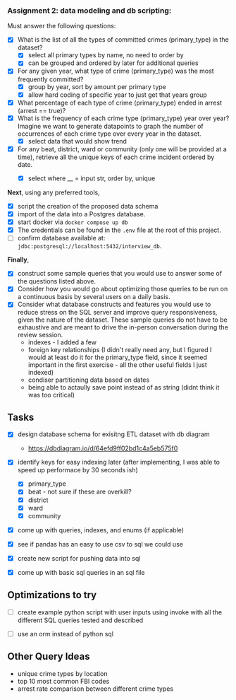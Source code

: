 ### Assignment 2: data modeling and db scripting:

Must answer the following questions:
- [x] What is the list of all the types of committed crimes (primary_type) in the dataset?
  - [x] select all primary types by name, no need to order by
  - [x] can be grouped and ordered by later for additional queries
- [x] For any given year, what type of crime (primary_type) was the most frequently committed?
  - [x] group by year, sort by amount per primary type
  - [x] allow hard coding of specific year to just get that years group
- [x] What percentage of each type of crime (primary_type) ended in arrest (arrest == true)?
- [x] What is the frequency of each crime type (primary_type) year over year? Imagine we want to generate datapoints to graph the number of occurrences of each crime type over every year in the dataset.
  - [x] select data that would show trend
- [x] For any beat, district, ward or community (only one will be provided at a time), retrieve all the unique keys of each crime incident ordered by date.
  - [x] select where __ = input str, order by, unique


**Next**, using any preferred tools, 

- [x] script the creation of the proposed data schema
- [x] import of the data into a Postgres database. 
- [x] start docker via `docker compose up db`
- [x] The credentials can be found in the `.env` file at the root of this project.
- [ ] confirm database available at: `jdbc:postgresql://localhost:5432/interview_db`.

**Finally**, 
- [x] construct some sample queries that you would use to answer some of the questions listed above. 
- [x] Consider how you would go about optimizing those queries to be run on a continuous basis by several users on a daily basis. 
- [x] Consider what database constructs and features you would use to reduce stress on the SQL server and improve query responsiveness, given the nature of the dataset. These sample queries do not have to be exhaustive and are meant to drive the in-person conversation during the review session.
  - indexes - I added a few
  - foreign key relationships (I didn't really need any, but I figured I would at least do it for the primary_type field, since it seemed important in the first exercise - all the other useful fields I just indexed)
  - condiser partitioning data based on dates
  - being able to actaully save point instead of as string (didnt think it was too critical)

## Tasks

- [x] design database schema for exisitng ETL dataset with db diagram
  - https://dbdiagram.io/d/64efd9ff02bd1c4a5eb575f0
- [x] identify keys for easy indexing later (after implementing, I was able to speed up performace by 30 seconds ish)
  - [x] primary_type
  - [x] beat - not sure if these are overkill?
  - [x] district
  - [x] ward
  - [x] community
- [x] come up with queries, indexes, and enums (if applicable)
- [x] see if pandas has an easy to use csv to sql we could use
- [x] create new script for pushing data into sql
- [x] come up with basic sql queries in an sql file


## Optimizations to try

- [ ] create example python script with user inputs using invoke with all the different SQL queries tested and described
- [ ] use an orm instead of python sql


## Other Query Ideas
- unique crime types by location
- top 10 most common FBI codes
- arrest rate comparison between different crime types
